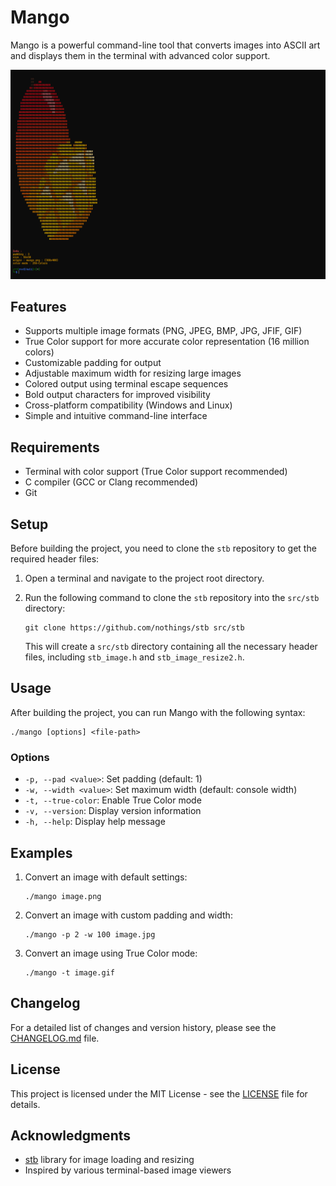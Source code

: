 # Mango

Mango is a powerful command-line tool that converts images into ASCII art and displays them in the terminal with advanced color support.

![screen shot v2.1](doc/screenshot-2.1.png)

## Features

- Supports multiple image formats (PNG, JPEG, BMP, JPG, JFIF, GIF)
- True Color support for more accurate color representation (16 million colors)
- Customizable padding for output
- Adjustable maximum width for resizing large images
- Colored output using terminal escape sequences
- Bold output characters for improved visibility
- Cross-platform compatibility (Windows and Linux)
- Simple and intuitive command-line interface

## Requirements

- Terminal with color support (True Color support recommended)
- C compiler (GCC or Clang recommended)
- Git

## Setup

Before building the project, you need to clone the `stb` repository to get the required header files:

1. Open a terminal and navigate to the project root directory.

2. Run the following command to clone the `stb` repository into the `src/stb` directory:
   ```
   git clone https://github.com/nothings/stb src/stb
   ```

   This will create a `src/stb` directory containing all the necessary header files, including `stb_image.h` and `stb_image_resize2.h`.

## Usage

After building the project, you can run Mango with the following syntax:

```
./mango [options] <file-path>
```

### Options

- `-p, --pad <value>`: Set padding (default: 1)
- `-w, --width <value>`: Set maximum width (default: console width)
- `-t, --true-color`: Enable True Color mode
- `-v, --version`: Display version information
- `-h, --help`: Display help message

## Examples

1. Convert an image with default settings:
   ```
   ./mango image.png
   ```

2. Convert an image with custom padding and width:
   ```
   ./mango -p 2 -w 100 image.jpg
   ```

3. Convert an image using True Color mode:
   ```
   ./mango -t image.gif
   ```

## Changelog

For a detailed list of changes and version history, please see the [CHANGELOG.md](CHANGELOG.md) file.

## License

This project is licensed under the MIT License - see the [LICENSE](LICENSE) file for details.

## Acknowledgments

- [stb](https://github.com/nothings/stb) library for image loading and resizing
- Inspired by various terminal-based image viewers